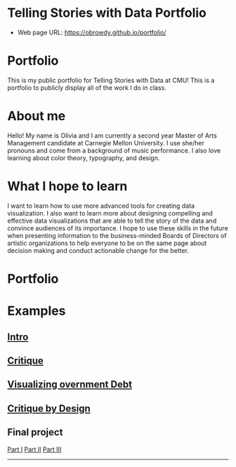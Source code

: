 # Telling Stories with Data Portfolio

- Web page URL: https://obrowdy.github.io/portfolio/

# Portfolio
This is my public portfolio for Telling Stories with Data at CMU! This is a portfolio to publicly display all of the work I do in class.  

# About me
Hello! My name is Olivia and I am currently a second year Master of Arts Management candidate at Carnegie Mellon University. I use she/her pronouns and come from a background of music performance. I also love learning about color theory, typography, and design.

# What I hope to learn
I want to learn how to use more advanced tools for creating data visualization. I also want to learn more about designing compelling and effective data visualizations that are able to tell the story of the data and convince audiences of its importance. I hope to use these skills in the future when presenting information to the business-minded Boards of Directors of artistic organizations to help everyone to be on the same page about decision making and conduct actionable change for the better.  

# Portfolio

# Examples 

## [Intro](Intro)

## [Critique](critique)

## [Visualizing overnment Debt](visualizing-government-debt)

## [Critique by Design](critique-by-design)
 
## Final project

[Part I](final-project-part-one)
[Part II](final-project-part-two)
[Part III](final-project-part-three)

---
